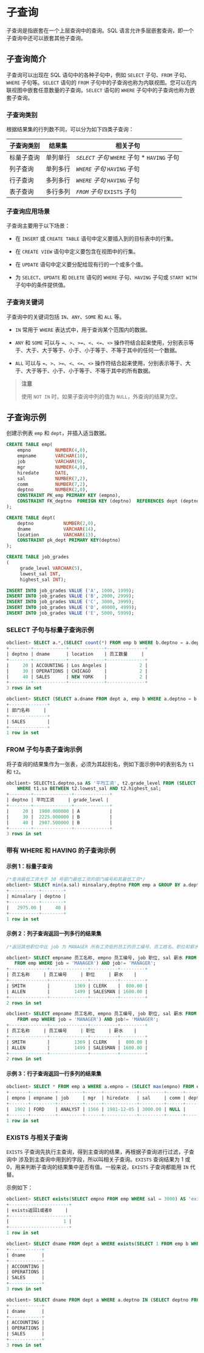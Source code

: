 # 子查询

子查询是指嵌套在一个上层查询中的查询。SQL 语言允许多层嵌套查询，即一个子查询中还可以嵌套其他子查询。

## 子查询简介

子查询可以出现在 SQL 语句中的各种子句中，例如 `SELECT` 子句、`FROM` 子句、`WHERE` 子句等。`SELECT` 语句的 `FROM` 子句中的子查询也称为内联视图。您可以在内联视图中嵌套任意数量的子查询。`SELECT` 语句的 `WHERE` 子句中的子查询也称为嵌套子查询。

### 子查询类别

根据结果集的行列数不同，可以分为如下四类子查询：

| 子查询类别 | 结果集  |                                                                                相关子句                                                                                 |
|-------|------|---------------------------------------------------------------------------------------------------------------------------------------------------------------------|
| 标量子查询 | 单列单行 | *`SELECT` 子句* `WHERE` 子句   * `HAVING` 子句    |
| 列子查询  | 单列多行 | *`WHERE` 子句* `HAVING` 子句                                                     |
| 行子查询  | 多列多行 | *`WHERE` 子句* `HAVING` 子句                                                     |
| 表子查询  | 多行多列 | *`FROM` 子句* `EXISTS` 子句                                                      |

### 子查询应用场景

子查询主要用于以下场景：

* 在 `INSERT` 或 `CREATE TABLE` 语句中定义要插入到的目标表中的行集。

* 在 `CREATE VIEW` 语句中定义要包含在视图中的行集。

* 在 `UPDATE` 语句中定义要分配给现有行的一个或多个值。

* 为 `SELECT`、`UPDATE` 和 `DELETE` 语句的 `WHERE` 子句、`HAVING` 子句或 `START WITH` 子句中的条件提供值。

### 子查询关键词

子查询中的关键词包括 `IN`、`ANY`、`SOME` 和 `ALL` 等。

* `IN` 常用于 `WHERE` 表达式中，用于查询某个范围内的数据。

* `ANY` 和 `SOME` 可以与 `=`、`>`、`>=`、`<`、`<=`、`<>` 操作符结合起来使用，分别表示等于、大于、大于等于、小于、小于等于、不等于其中的任何一个数据。

* `ALL` 可以与 `=`、`>`、`>=`、`<`、`<=`、`<>` 操作符结合起来使用，分别表示等于、大于、大于等于、小于、小于等于、不等于其中的所有数据。

>**注意**
>
>使用 `NOT IN` 时，如果子查询中列的值为 `NULL`，外查询的结果为空。

## 子查询示例

创建示例表 `emp` 和 `dept`，并插入适当数据。

```sql
CREATE TABLE emp(  
    empno         NUMBER(4,0),  
    empname       VARCHAR(10),  
    job           VARCHAR(9),  
    mgr           NUMBER(4,0),  
    hiredate      DATE,  
    sal           NUMBER(7,2),  
    comm          NUMBER(7,2),        
    deptno        NUMBER(2,0),   
    CONSTRAINT PK_emp PRIMARY KEY (empno), 
    CONSTRAINT FK_deptno  FOREIGN KEY (deptno)  REFERENCES dept (deptno)  
);

CREATE TABLE dept(  
    deptno           NUMBER(2,0),  
    dname            VARCHAR(14),  
    location         VARCHAR(13),   
    CONSTRAINT pk_dept PRIMARY KEY(deptno)  
);

CREATE TABLE job_grades
(
     grade_level VARCHAR(5),
     lowest_sal INT,
     highest_sal INT);

INSERT INTO job_grades VALUE ('A', 1000, 1999);
INSERT INTO job_grades VALUE ('B', 2000, 2999);
INSERT INTO job_grades VALUE ('C', 3000, 3999);
INSERT INTO job_grades VALUE ('D', 40000, 4999);
INSERT INTO job_grades VALUE ('E', 5000, 5999);
```

### SELECT 子句与标量子查询示例

```sql
obclient> SELECT a.*,(SELECT count(*) FROM emp b WHERE b.deptno = a.deptno) AS 员工数量 FROM dept a;
+--------+------------+-------------+--------------+
| deptno | dname      | location    | 员工数量     |
+--------+------------+-------------+--------------+
|     20 | ACCOUNTING | Los Angeles |            2 |
|     30 | OPERATIONS | CHICAGO     |            2 |
|     40 | SALES      | NEW YORK    |            2 |
+--------+------------+-------------+--------------+
3 rows in set

obclient> SELECT (SELECT a.dname FROM dept a, emp b WHERE a.deptno = b.deptno AND b.empno = 1566) AS 部门名称;
+--------------+
| 部门名称     |
+--------------+
| SALES        |
+--------------+
1 row in set
```

### FROM 子句与表子查询示例

将子查询的结果集作为一张表，必须为其起别名，例如下面示例中的表别名为 `t1` 和 `t2`。

```sql
obclient> SELECTt1.deptno,sa AS '平均工资', t2.grade_level FROM (SELECT deptno,avg(a.sal) sa FROM emp a GROUP BY a.deptno) t1, job_grades t2
    WHERE t1.sa BETWEEN t2.lowest_sal AND t2.highest_sal;
+--------+--------------+-------------+
| deptno | 平均工资     | grade_level |
+--------+--------------+-------------+
|     20 |  1900.000000 | A           |
|     30 |  2225.000000 | B           |
|     40 |  2987.500000 | B           |
+--------+--------------+-------------+
3 rows in set
```

### 带有 WHERE 和 HAVING 的子查询示例

#### 示例 1：标量子查询

```sql
/*查询最低工资大于 30 号部门最低工资的部门编号和其最低工资*/
obclient> SELECT min(a.sal) minsalary,deptno FROM emp a GROUP BY a.deptno HAVING min(a.sal) > (SELECT min(sal) FROM emp WHERE deptno = 30);
+-----------+--------+
| minsalary | deptno |
+-----------+--------+
|   2975.00 |     40 |
+-----------+--------+
1 row in set
```

#### 示例 2：列子查询返回一列多行的结果集

```sql
/*返回其他职位中比 job 为 MANAGER 所有工资低的员工的员工编号、员工姓名、职位和薪水*/

obclient> SELECT empname 员工名称, empno 员工编号, job 职位, sal 薪水 FROM emp WHERE sal < ALL (SELECT DISTINCT sal
   FROM emp WHERE job = 'MANAGER') AND job!= 'MANAGER';
+--------------+--------------+----------+---------+
| 员工名称     | 员工编号     | 职位     | 薪水    |
+--------------+--------------+----------+---------+
| SMITH        |         1369 | CLERK    |  800.00 |
| ALLEN        |         1499 | SALESMAN | 1600.00 |
+--------------+--------------+----------+---------+
2 rows in set

obclient> SELECT empname 员工名称, empno 员工编号, job 职位, sal 薪水 FROM emp WHERE sal < ALL (SELECT min(sal)
    FROM emp WHERE job = 'MANAGER') AND job!= 'MANAGER';
+--------------+--------------+----------+---------+
| 员工名称     | 员工编号     | 职位     | 薪水    |
+--------------+--------------+----------+---------+
| SMITH        |         1369 | CLERK    |  800.00 |
| ALLEN        |         1499 | SALESMAN | 1600.00 |
+--------------+--------------+----------+---------+
2 rows in set
```

#### 示例 3：行子查询返回一行多列的结果集

```sql
obclient> SELECT * FROM emp a WHERE a.empno = (SELECT max(empno) FROM emp) AND sal = (SELECT max(sal) FROM emp);
+-------+---------+---------+------+------------+---------+------+--------+
| empno | empname | job     | mgr  | hiredate   | sal     | comm | deptno |
+-------+---------+---------+------+------------+---------+------+--------+
|  1902 | FORD    | ANALYST | 1566 | 1981-12-05 | 3000.00 | NULL |     40 |
+-------+---------+---------+------+------------+---------+------+--------+
1 row in set
```

### EXISTS 与相关子查询

`EXISTS` 子查询先执行主查询，得到主查询的结果，再根据子查询进行过滤，子查询中
涉及到主查询中用到的字段，所以叫相关子查询。`EXISTS` 查询结果为 1 或 0，用来判断子查询的结果集中是否有值。一般来说，`EXISTS` 子查询都能用 `IN` 代替。

示例如下：

```sql
obclient> SELECT exists(SELECT empno FROM emp WHERE sal = 3000) AS 'exists返回1或者0';
+----------------------+
| exists返回1或者0     |
+----------------------+
|                    1 |
+----------------------+
1 row in set

obclient> SELECT dname FROM dept a WHERE exists(SELECT 1 FROM emp b WHERE a.deptno = b.deptno);
+------------+
| dname      |
+------------+
| ACCOUNTING |
| OPERATIONS |
| SALES      |
+------------+
3 rows in set

obclient> SELECT dname FROM dept a WHERE a.deptno IN (SELECT deptno FROM emp);
+------------+
| dname      |
+------------+
| ACCOUNTING |
| OPERATIONS |
| SALES      |
+------------+
3 rows in set
```
